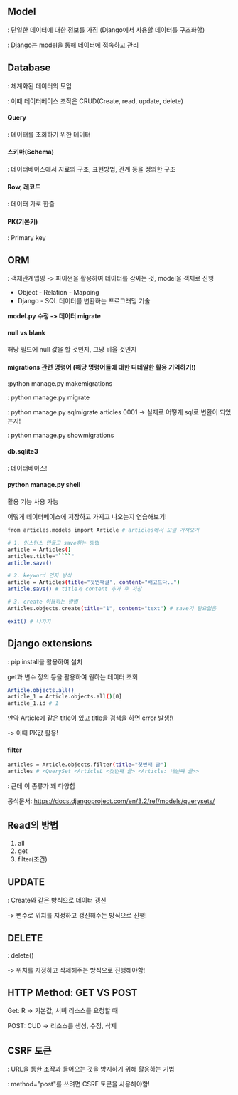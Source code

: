 ## Model

: 단일한 데이터에 대한 정보를 가짐 (Django에서 사용할 데이터를 구조화함)

: Django는 model을 통해 데이터에 접속하고 관리



## Database

: 체계화된 데이터의 모임

: 이때 데이터베이스 조작은 CRUD(Create, read, update, delete)



#### Query 

: 데이터를 조회하기 위한 데이터



#### 스키마(Schema)

: 데이터베이스에서 자료의 구조, 표현방법, 관계 등을 정의한 구조



#### Row, 레코드

: 데이터 가로 한줄



#### PK(기본키)

: Primary key



## ORM

: 객체관계맵핑 -> 파이썬을 활용하여 데이터를 감싸는 것, model을 객체로 진행

- Object - Relation - Mapping
- Django - SQL 데이터를 변환하는 프로그래밍 기술

**model.py 수정 -> 데이터 migrate**



#### null vs blank

해당 필드에 null 값을 할 것인지, 그냥 비울 것인지



#### migrations 관련 명령어 (해당 명령어들에 대한 디테일한 활용 기억하기!)

:python manage.py makemigrations

: python manage.py migrate

: python manage.py sqlmigrate articles 0001 -> 실제로 어떻게 sql로 변환이 되었는지!

: python manage.py showmigrations







#### db.sqlite3

: 데이터베이스!



#### python manage.py shell

활용 기능 사용 가능

어떻게 데이터베이스에 저장하고 가지고 나오는지 연습해보기!

```bash
from articles.models import Article # articles에서 모델 가져오기

# 1. 인스턴스 만들고 save하는 방법
article = Articles()
articles.title="````"
article.save()

# 2. keyword 인자 방식
article = Articles(title="첫번째글", content="배고프다..")
article.save() # title과 content 추가 후 저장

# 3. create 이용하는 방법
Articles.objects.create(title="1", content="text") # save가 필요없음

exit() # 나가기

```



## Django extensions

: pip install을 활용하여 설치

get과 변수 정의 등을 활용하여 원하는 데이터 조회

```bash
Article.objects.all()
article_1 = Article.objects.all()[0]
article_1.id # 1

```

만약 Article에 같은 title이 있고 title을 검색을 하면 error 발생!\

-> 이때 PK값 활용!



#### filter

```bash
articles = Article.objects.filter(title="첫번쨰 글")
articles # <QuerySet <ArticleL <첫번째 글> <Article: 네번쨰 글>>
```

: 근데 이 종류가 꽤 다양함 

공식문서: https://docs.djangoproject.com/en/3.2/ref/models/querysets/



## Read의 방법

1. all
2. get
3. filter(조건) 



## UPDATE

: Create와 같은 방식으로 데이터 갱신

-> 변수로 위치를 지정하고 갱신해주는 방식으로 진행!



## DELETE

: delete() 

-> 위치를 지정하고 삭제해주는 방식으로 진행해야함!



## HTTP Method: GET  VS POST

Get: R -> 기본값, 서버 리소스를 요청할 때

POST: CUD -> 리소스를 생성, 수정, 삭제



## CSRF 토큰

: URL을 통한 조작과 들어오는 것을 방지하기 위해 활용하는 기법

: method="post"를 쓰려면 CSRF 토큰을 사용해야함!
